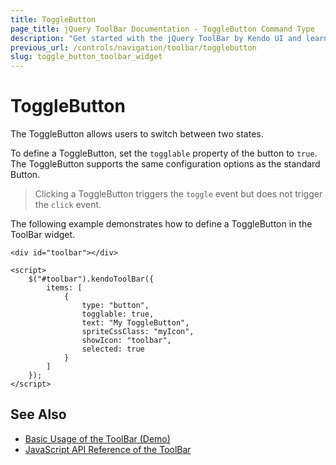 ```yaml
---
title: ToggleButton
page_title: jQuery ToolBar Documentation - ToggleButton Command Type
description: "Get started with the jQuery ToolBar by Kendo UI and learn how to configure and use the ToggleButton command type."
previous_url: /controls/navigation/toolbar/togglebutton
slug: toggle_button_toolbar_widget
---
```


# ToggleButton

The ToggleButton allows users to switch between two states.

To define a ToggleButton, set the `togglable` property of the button to `true`. The ToggleButton supports the same configuration options as the standard Button.

> Clicking a ToggleButton triggers the `toggle` event but does not trigger the `click` event.

The following example demonstrates how to define a ToggleButton in the ToolBar widget.

    <div id="toolbar"></div>

    <script>
        $("#toolbar").kendoToolBar({
            items: [
                {
                    type: "button",
                    togglable: true,
                    text: "My ToggleButton",
                    spriteCssClass: "myIcon",
                    showIcon: "toolbar",
                    selected: true
                }
            ]
        });
    </script>

## See Also

* [Basic Usage of the ToolBar (Demo)](https://demos.telerik.com/kendo-ui/toolbar/index)
* [JavaScript API Reference of the ToolBar](/api/javascript/ui/toolbar)

